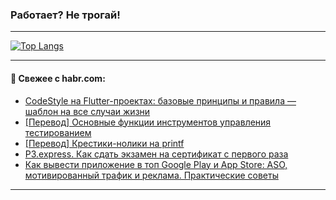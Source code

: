 ### Работает? Не трогай!

---
<!--
#### 🛠️ Technical stack:

![Java](https://img.shields.io/badge/Java-informational?logo=Oracle&style=flat&logoColor=white&color=FF4500)
![Kotlin](https://img.shields.io/badge/Kotlin-informational?logo=Kotlin&style=flat&logoColor=white&color=774D97)
![TS](https://img.shields.io/badge/TypeScript-informational?logo=typeScript&style=flat&logoColor=black&color=017acc)
![Python](https://img.shields.io/badge/Python-informational?logo=Python&style=flat&logoColor=black&color=ffdd54) <br>
![Spring](https://img.shields.io/badge/Spring-informational?logo=Spring&style=flat&logoColor=white&color=6DB33F) 
![SpringBoot](https://img.shields.io/badge/SpringBoot-informational?logo=SpringBoot&style=flat&logoColor=white&color=6DB33F)
![Nest](https://img.shields.io/badge/NestJS-informational?logo=NestJS&style=flat&logoColor=white&color=E0234E) 
![NodeJS](https://img.shields.io/badge/NodeJS-informational?logo=node.js&style=flat&logoColor=white&color=70A760)<br>
![PostgreSQL](https://img.shields.io/badge/PostgreSQL-informational?logo=PostgreSQL&style=flat&logoColor=white&color=DAA520)
![MongoDB](https://img.shields.io/badge/MongoDB-informational?logo=MongoDB&style=flat&logoColor=white&color=870000)
![Apache](https://img.shields.io/badge/Apache-informational?logo=apache&style=flat&logoColor=white&color=f74e28)

___ 
-->

<!--- #### 🛠️ : --->

[![Top Langs](https://github-readme-stats-82jvfl3w3-advtsettinggmailcoms-projects.vercel.app/api/top-langs/?username=zloylis&langs_count=10&hide_title=true&title_color=e6edf3&size_weight=0.5&count_weight=0.5&layout=compact&hide_progress=true&hide_border=true&theme=dracula)](https://github.com/zloylis)

<!---


####  :octocat:&nbsp;&nbsp; Статистика:

![GitHub stats](https://github-readme-stats-u2qms2cxw-advtsettinggmailcoms-projects.vercel.app/api?username=zloylis&show_icons=true&hide_border=true&theme=dracula&title_color=e6edf3&include_all_commits=true&count_private=true&hide_rank=false&hide_title=true&rank_icon=github)
-->
---

#### 💬 Свежее с habr.com:

<!-- BLOG-POST-LIST:START -->
- [CodeStyle на Flutter-проектах: базовые принципы и правила — шаблон на все случаи жизни](https://habr.com/ru/companies/agima/articles/873576/?utm_source=habrahabr&utm_medium=rss&utm_campaign=873576)
- [[Перевод] Основные функции инструментов управления тестированием](https://habr.com/ru/articles/871344/?utm_source=habrahabr&utm_medium=rss&utm_campaign=871344)
- [[Перевод] Крестики-нолики на printf](https://habr.com/ru/articles/873554/?utm_source=habrahabr&utm_medium=rss&utm_campaign=873554)
- [P3.express. Как сдать экзамен на сертификат с первого раза](https://habr.com/ru/articles/873550/?utm_source=habrahabr&utm_medium=rss&utm_campaign=873550)
- [Как вывести приложение в топ Google Play и App Store: ASO, мотивированный трафик и реклама. Практические советы](https://habr.com/ru/articles/873534/?utm_source=habrahabr&utm_medium=rss&utm_campaign=873534)
<!-- BLOG-POST-LIST:END -->

---
